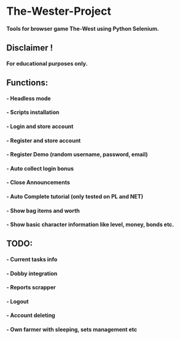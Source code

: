 # The-Wester-Project
#### Tools for browser game The-West using Python Selenium.

## Disclaimer !
#### For educational purposes only.

## Functions:
#### - Headless mode
#### - Scripts installation
#### - Login and store account
#### - Register and store account
#### - Register Demo (random username, password, email)
#### - Auto collect login bonus
#### - Close Announcements
#### - Auto Complete tutorial (only tested on PL and NET)
#### - Show bag items and worth 
#### - Show basic character information like level, money, bonds etc.

## TODO:
#### - Current tasks info
#### - Dobby integration
#### - Reports scrapper
#### - Logout
#### - Account deleting 
#### - Own farmer with sleeping, sets management etc
